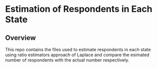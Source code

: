 # Estimation of Respondents in Each State

## Overview

This repo contains the files used to estimate respondents in each state using ratio estimators approach of Laplace and compare the esimated number of respondents with the actual number respectively.
